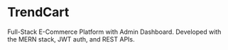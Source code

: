 # TrendCart
Full-Stack E-Commerce Platform with Admin Dashboard. Developed with the MERN stack, JWT auth, and REST APIs.
